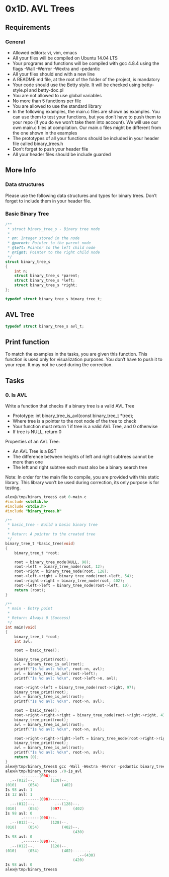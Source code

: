 # 0x1D. AVL Trees

## Requirements

### General

- Allowed editors: vi, vim, emacs
- All your files will be compiled on Ubuntu 14.04 LTS
- Your programs and functions will be compiled with gcc 4.8.4 using the flags -Wall -Werror -Wextra and -pedantic
- All your files should end with a new line
- A README.md file, at the root of the folder of the project, is mandatory
- Your code should use the Betty style. It will be checked using betty-style.pl and betty-doc.pl
- You are not allowed to use global variables
- No more than 5 functions per file
- You are allowed to use the standard library
- In the following examples, the main.c files are shown as examples. You can use them to test your functions, but you don’t have to push them to your repo (if you do we won’t take them into account). We will use our own main.c files at compilation. Our main.c files might be different from the one shown in the examples
- The prototypes of all your functions should be included in your header file called binary_trees.h
- Don’t forget to push your header file
- All your header files should be include guarded

## More Info

### Data structures

Please use the following data structures and types for binary trees. Don’t forget to include them in your header file.

### Basic Binary Tree

```c
/**
 * struct binary_tree_s - Binary tree node
 *
 * @n: Integer stored in the node
 * @parent: Pointer to the parent node
 * @left: Pointer to the left child node
 * @right: Pointer to the right child node
 */
struct binary_tree_s
{
    int n;
    struct binary_tree_s *parent;
    struct binary_tree_s *left;
    struct binary_tree_s *right;
};

typedef struct binary_tree_s binary_tree_t;
```

## AVL Tree

```c
typedef struct binary_tree_s avl_t;
```

## Print function

To match the examples in the tasks, you are given this function.
This function is used only for visualization purposes. You don’t have to push it to your repo. It may not be used during the correction.

## Tasks

### 0. Is AVL

Write a function that checks if a binary tree is a valid AVL Tree

- Prototype: int binary_tree_is_avl(const binary_tree_t *tree);
- Where tree is a pointer to the root node of the tree to check
- Your function must return 1 if tree is a valid AVL Tree, and 0 otherwise
- If tree is NULL, return 0

Properties of an AVL Tree:

- An AVL Tree is a BST
- The difference between heights of left and right subtrees cannot be more than one
- The left and right subtree each must also be a binary search tree

Note: In order for the main file to compile, you are provided with this static library. This library won’t be used during correction, its only purpose is for testing.

```C
alex@/tmp/binary_trees$ cat 0-main.c
#include <stdlib.h>
#include <stdio.h>
#include "binary_trees.h"

/**
 * basic_tree - Build a basic binary tree
 *
 * Return: A pointer to the created tree
 */
binary_tree_t *basic_tree(void)
{
    binary_tree_t *root;

    root = binary_tree_node(NULL, 98);
    root->left = binary_tree_node(root, 12);
    root->right = binary_tree_node(root, 128);
    root->left->right = binary_tree_node(root->left, 54);
    root->right->right = binary_tree_node(root, 402);
    root->left->left = binary_tree_node(root->left, 10);
    return (root);
}

/**
 * main - Entry point
 *
 * Return: Always 0 (Success)
 */
int main(void)
{
    binary_tree_t *root;
    int avl;

    root = basic_tree();

    binary_tree_print(root);
    avl = binary_tree_is_avl(root);
    printf("Is %d avl: %d\n", root->n, avl);
    avl = binary_tree_is_avl(root->left);
    printf("Is %d avl: %d\n", root->left->n, avl);

    root->right->left = binary_tree_node(root->right, 97);
    binary_tree_print(root);
    avl = binary_tree_is_avl(root);
    printf("Is %d avl: %d\n", root->n, avl);

    root = basic_tree();
    root->right->right->right = binary_tree_node(root->right->right, 430);
    binary_tree_print(root);
    avl = binary_tree_is_avl(root);
    printf("Is %d avl: %d\n", root->n, avl);

    root->right->right->right->left = binary_tree_node(root->right->right->right, 420);
    binary_tree_print(root);
    avl = binary_tree_is_avl(root);
    printf("Is %d avl: %d\n", root->n, avl);
    return (0);
}
alex@/tmp/binary_trees$ gcc -Wall -Wextra -Werror -pedantic binary_tree_print.c 0-main.c 0-binary_tree_is_avl.c -L. -lavl -o 0-is_avl
alex@/tmp/binary_trees$ ./0-is_avl
       .-------(098)--.
  .--(012)--.       (128)--.
(010)     (054)          (402)
Is 98 avl: 1
Is 12 avl: 1
       .-------(098)-------.
  .--(012)--.         .--(128)--.
(010)     (054)     (097)     (402)
Is 98 avl: 0
       .-------(098)--.
  .--(012)--.       (128)--.
(010)     (054)          (402)--.
                              (430)
Is 98 avl: 0
       .-------(098)--.
  .--(012)--.       (128)--.
(010)     (054)          (402)-------.
                                .--(430)
                              (420)
Is 98 avl: 0
alex@/tmp/binary_trees$
```